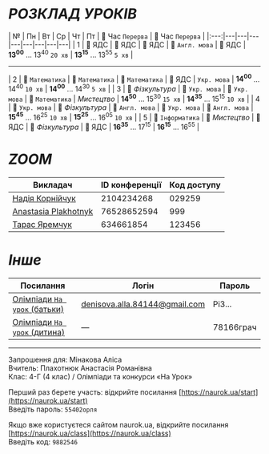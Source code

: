 # *РОЗКЛАД УРОКІВ*

| № | Пн | Вт | Ср | Чт | Пт | 🔹 Час `Перерва` | 🔸 Час `Перерва` |
|:---:|---|---|---|---|---|---|---|---|
| 1 | 🔹 ЯДС | 🔹 ЯДС | 🔹 ЯДС | 🔹 `Англ. мова` | 🔸 ЯДС | **13<sup>00</sup>** ... 13<sup>40</sup> `20 хв` | **13<sup>15</sup>** ... 13<sup>55</sup> `5 хв` |

---
| 2 | 🔹 `Математика` | 🔹 `Математика` | 🔹 `Математика` | 🔸 ЯДС | `Укр. мова` | **14<sup>00</sup>** ... 14<sup>40</sup> `10 хв` | **14<sup>00</sup>** ... 14<sup>30</sup> `5 хв` |
| 3 | 🔹 *Фізкультура* | 🔹 `Укр. мова` | 🔹 `Укр. мова` | 🔸 `Математика` | *Мистецтво* | **14<sup>50</sup>** ... 15<sup>30</sup> `15 хв` | **14<sup>35</sup>** ... 15<sup>15</sup> `10 хв` |
| 4 | 🔹 `Укр. мова` | 🔹 *Фізкультура* | 🔹 `Англ. мова` | 🔹 `Укр. мова` | 🔸 `Англ. мова` | **15<sup>45</sup>** ... 16<sup>25</sup> `10 хв` | **15<sup>25</sup>** ... 16<sup>05</sup> `10 хв` |
| 5 | 🔹 `Інформатика` | 🔹 *Мистецтво* | 🔹 ЯДС | 🔹 *Фізкультура* | 🔸 ЯДС | **16<sup>35</sup>** ... 17<sup>15</sup> | **16<sup>15</sup>** ... 16<sup>55</sup> |

# *ZOOM*

| Викладач | ID конференції | Код доступу |
|---|---|---|
| [Надія Корнійчук](https://us04web.zoom.us/j/2104234268?pwd=VndEblZtdnlkbzVQYWlsNDFUdHVTQT09&omn=77903642108) | 2104234268 | 029259 |
| [Anastasia Plakhotnyk](https://us04web.zoom.us/j/76528652594?pwd=uystTIL9xFVJ3Pl7xjc2Z3zjXLeffq.1) | 76528652594 | 999 |
| [Тарас Яремчук](https://us05web.zoom.us/j/4634661854?pwd=VmvYEDAahgVMNeTIXa7bA2jrfAmPqv.1) | 634661854 | 123456 |

# *Інше*

| Посилання | Логін | Пароль |
|---|---|---|
| [Олімпіади `На урок` (батьки)](https://naurok.ua/) | denisova.alla.84144@gmail.com | Pi3... |
| [Олімпіади `На урок` (дитина)](https://naurok.ua/start) | — | 78166грач |

---

Запрошення для: Мінакова Аліса  
Вчитель: Плахотнюк Анастасія Романівна  
Клас: 4-Г (4 клас) / Олімпіади та конкурси «На Урок»  
  
Перший раз берете участь: відкрийте посилання [https://naurok.ua/start](https://naurok.ua/start)  
Введіть пароль: `55402орля`  
  
Якщо вже користуєтеся сайтом naurok.ua, відкрийте посилання [https://naurok.ua/class](https://naurok.ua/class)  
Введіть код: `9882546`  

